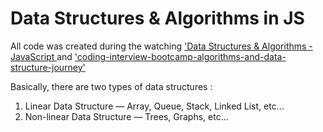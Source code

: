 # Data Structures &amp; Algorithms in JS

All code was created during the watching ['Data Structures & Algorithms - JavaScript
](https://www.udemy.com/course/data-structures-algorithms-javascript/) and 
['coding-interview-bootcamp-algorithms-and-data-structure-journey'](https://www.udemy.com/course/coding-interview-bootcamp-algorithms-and-data-structure/)

Basically, there are two types of data structures :
1. Linear Data Structure — Array, Queue, Stack, Linked List, etc…
2. Non-linear Data Structure — Trees, Graphs, etc…

